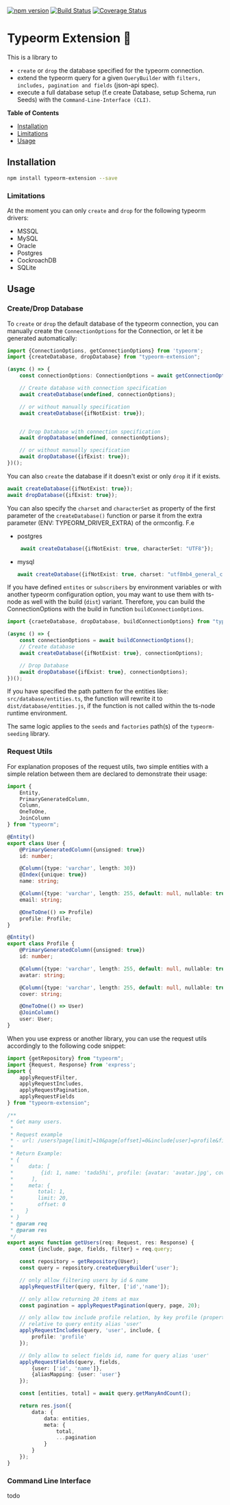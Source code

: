 [![npm version](https://badge.fury.io/js/typeorm-extension.svg)](https://badge.fury.io/js/typeorm-extension)
[![Build Status](https://travis-ci.com/Tada5hi/typeorm-extension.svg?branch=master)](https://travis-ci.com/Tada5hi/typeorm-extension)
[![Coverage Status](https://coveralls.io/repos/github/Tada5hi/typeorm-extension/badge.svg?branch=master)](https://coveralls.io/github/Tada5hi/typeorm-extension?branch=master)
# Typeorm Extension 🚀
This is a library to
- `create` or `drop` the database specified for the typeorm connection.
- extend the typeorm query for a given `QueryBuilder` with `filters, includes, pagination and fields` (json-api spec).
- execute a full database setup (f.e create Database, setup Schema, run Seeds) with the `Command-Line-Interface (CLI)`.


**Table of Contents**

- [Installation](#installation)
- [Limitations](#limitations)
- [Usage](#usage)


## Installation

```bash
npm install typeorm-extension --save
```

### Limitations

At the moment you can only `create` and `drop` for the
following typeorm drivers:
* MSSQL
* MySQL
* Oracle
* Postgres
* CockroachDB
* SQLite

## Usage
### Create/Drop Database

To `create` or `drop` the default database of the typeorm connection,
you can manually create the `ConnectionOptions` for the Connection, or let it be generated automatically:

```typescript
import {ConnectionOptions, getConnectionOptions} from 'typeorm';
import {createDatabase, dropDatabase} from "typeorm-extension";

(async () => {
    const connectionOptions: ConnectionOptions = await getConnectionOptions();

    // Create database with connection specification
    await createDatabase(undefined, connectionOptions);

    // or without manually specification
    await createDatabase({ifNotExist: true});


    // Drop Database with connection specification
    await dropDatabase(undefined, connectionOptions);

    // or without manually specification
    await dropDatabase({ifExist: true});
})();
```
You can also `create` the database if it doesn't exist or only `drop` it if it exists.

```typescript
await createDatabase({ifNotExist: true});
await dropDatabase({ifExist: true});
```

You can also specify the `charset` and `characterSet` as property of the first parameter of the `createDatabase()` function
or parse it from the extra parameter (ENV: TYPEORM_DRIVER_EXTRA) of the ormconfig.
F.e
- postgres
  ```typescript
   await createDatabase({ifNotExist: true, characterSet: "UTF8"});
  ```
- mysql
  ```typescript
  await createDatabase({ifNotExist: true, charset: "utf8mb4_general_ci", characterSet: "utf8mb4"});
  ```

If you have defined `entites` or `subscribers` by environment variables or with another typeorm configuration option,
you may want to use them with ts-node as well with the build (`dist`) variant.
Therefore, you can build the ConnectionOptions with the build in function `buildConnectionOptions`.

```typescript
import {craeteDatabase, dropDatabase, buildConnectionOptions} from "typeorm-extension";

(async () => {
    const connectionOptions = await buildConnectionOptions();
    // Create database
    await createDatabase({ifNotExist: true}, connectionOptions);

    // Drop Database
    await dropDatabase({ifExist: true}, connectionOptions);
})();
```
If you have specified the path pattern for the entities like:
`src/database/entities.ts`, the function will rewrite it to `dist/database/entities.js`,
if the function is not called within the ts-node runtime environment.

The same logic applies to the `seeds` and `factories` path(s) of the `typeorm-seeding` library.

### Request Utils
For explanation proposes of the request utils,
two simple entities with a simple relation between them are declared to demonstrate their usage:

```typescript
import {
    Entity,
    PrimaryGeneratedColumn,
    Column,
    OneToOne,
    JoinColumn
} from "typeorm";

@Entity()
export class User {
    @PrimaryGeneratedColumn({unsigned: true})
    id: number;

    @Column({type: 'varchar', length: 30})
    @Index({unique: true})
    name: string;

    @Column({type: 'varchar', length: 255, default: null, nullable: true})
    email: string;

    @OneToOne(() => Profile)
    profile: Profile;
}

@Entity()
export class Profile {
    @PrimaryGeneratedColumn({unsigned: true})
    id: number;

    @Column({type: 'varchar', length: 255, default: null, nullable: true})
    avatar: string;

    @Column({type: 'varchar', length: 255, default: null, nullable: true})
    cover: string;

    @OneToOne(() => User)
    @JoinColumn()
    user: User;
}
```

When you use express or another library, you can use the request utils accordingly to the
following code snippet:

```typescript
import {getRepository} from "typeorm";
import {Request, Response} from 'express';
import {
    applyRequestFilter,
    applyRequestIncludes,
    applyRequestPagination,
    applyRequestFields
} from "typeorm-extension";

/**
 * Get many users.
 *
 * Request example
 * - url: /users?page[limit]=10&page[offset]=0&include[user]=profile&filter[id]=1&fields[user]=id,name
 *
 * Return Example:
 * {
 *     data: [
 *         {id: 1, name: 'tada5hi', profile: {avatar: 'avatar.jpg', cover: 'cover.jpg'}}
 *      ],
 *     meta: {
 *        total: 1,
 *        limit: 20,
 *        offset: 0
 *    }
 * }
 * @param req
 * @param res
 */
export async function getUsers(req: Request, res: Response) {
    const {include, page, fields, filter} = req.query;

    const repository = getRepository(User);
    const query = repository.createQueryBuilder('user');

    // only allow filtering users by id & name
    applyRequestFilter(query, filter, ['id','name']);

    // only allow returning 20 items at max
    const pagination = applyRequestPagination(query, page, 20);

    // only allow tow include profile relation, by key profile (property key),
    // relative to query entity alias 'user'
    applyRequestIncludes(query, 'user', include, {
        profile: 'profile'
    });

    // Only allow to select fields id, name for query alias 'user'
    applyRequestFields(query, fields,
        {user: ['id', 'name']},
        {aliasMapping: {user: 'user'}
    });

    const [entities, total] = await query.getManyAndCount();

    return res.json({
        data: {
            data: entities,
            meta: {
                total,
                ...pagination
            }
        }
    });
}
```

### Command Line Interface

todo

